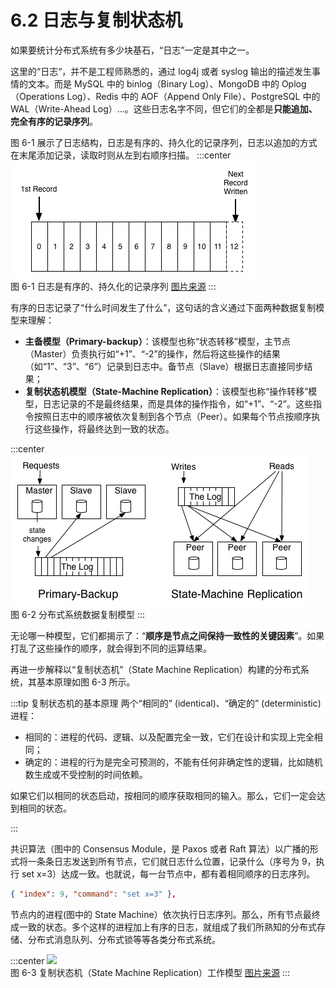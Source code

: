 # 6.2 日志与复制状态机

如果要统计分布式系统有多少块基石，“日志”一定是其中之一。

这里的“日志“，并不是工程师熟悉的，通过 log4j 或者 syslog 输出的描述发生事情的文本。而是 MySQL 中的 binlog（Binary Log）、MongoDB 中的 Oplog（Operations Log）、Redis 中的 AOF（Append Only File）、PostgreSQL 中的 WAL（Write-Ahead Log）...。这些日志名字不同，但它们的全都是**只能追加、完全有序的记录序列**。

图 6-1 展示了日志结构，日志是有序的、持久化的记录序列，日志以追加的方式在末尾添加记录，读取时则从左到右顺序扫描。
:::center
  ![](../assets/log.png) <br/>
  图 6-1 日志是有序的、持久化的记录序列 [图片来源](https://engineering.linkedin.com/distributed-systems/log-what-every-software-engineer-should-know-about-real-time-datas-unifying)
:::

有序的日志记录了“什么时间发生了什么”，这句话的含义通过下面两种数据复制模型来理解：

- **主备模型（Primary-backup）**：该模型也称“状态转移”模型，主节点（Master）负责执行如“+1”、“-2”的操作，然后将这些操作的结果（如“1”、“3”、“6”）记录到日志中。备节点（Slave）根据日志直接同步结果；
- **复制状态机模型（State-Machine Replication）**：该模型也称“操作转移”模型，日志记录的不是最终结果，而是具体的操作指令，如“+1”、“-2”。这些指令按照日志中的顺序被依次复制到各个节点（Peer）。如果每个节点按顺序执行这些操作，将最终达到一致的状态。

:::center
  ![](../assets/active_and_passive_arch.png) <br/>
  图 6-2 分布式系统数据复制模型
:::

无论哪一种模型，它们都揭示了：“**顺序是节点之间保持一致性的关键因素**”。如果打乱了这些操作的顺序，就会得到不同的运算结果。

再进一步解释以“复制状态机”（State Machine Replication）构建的分布式系统，其基本原理如图 6-3 所示。

:::tip 复制状态机的基本原理
两个“相同的” (identical)、“确定的” (deterministic) 进程：

- 相同的：进程的代码、逻辑、以及配置完全一致，它们在设计和实现上完全相同；
- 确定的：进程的行为是完全可预测的，不能有任何非确定性的逻辑，比如随机数生成或不受控制的时间依赖。

如果它们以相同的状态启动，按相同的顺序获取相同的输入。那么，它们一定会达到相同的状态。

:::

共识算法（图中的 Consensus Module，是 Paxos 或者 Raft 算法）以广播的形式将一条条日志发送到所有节点，它们就日志什么位置，记录什么（序号为 9，执行 set x=3）达成一致。也就说，每一台节点中，都有着相同顺序的日志序列。

```json
{ "index": 9, "command": "set x=3" },
```

节点内的进程(图中的 State Machine）依次执行日志序列。那么，所有节点最终成一致的状态。多个这样的进程加上有序的日志，就组成了我们所熟知的分布式存储、分布式消息队列、分布式锁等等各类分布式系统。

:::center
  ![](../assets/Replicated-state-machine.webp) <br/>
  图 6-3 复制状态机（State Machine Replication）工作模型 [图片来源](https://raft.github.io/raft.pdf)
:::


[^1]: https://engineering.linkedin.com/distributed-systems/log-what-every-software-engineer-should-know-about-real-time-datas-unifying 